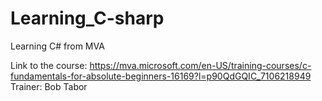 # Learning_C-sharp
Learning C# from MVA 

Link to the course: https://mva.microsoft.com/en-US/training-courses/c-fundamentals-for-absolute-beginners-16169?l=p90QdGQIC_7106218949
Trainer: Bob Tabor
